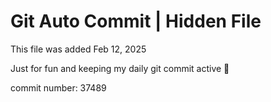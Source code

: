 # Git Auto Commit | Hidden File

This file was added Feb 12, 2025

Just for fun and keeping my daily git commit active 🤪

commit number: 37489
